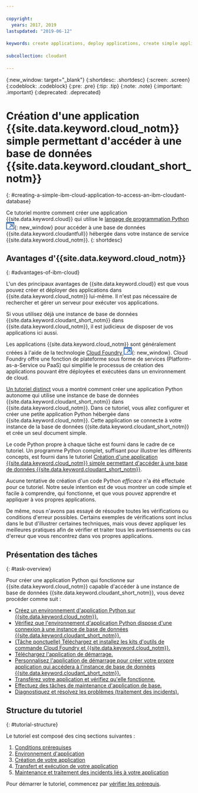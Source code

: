 ```yaml
---

copyright:
  years: 2017, 2019
lastupdated: "2019-06-12"

keywords: create applications, deploy applications, create simple application

subcollection: cloudant

---
```


{:new_window: target="_blank"}
{:shortdesc: .shortdesc}
{:screen: .screen}
{:codeblock: .codeblock}
{:pre: .pre}
{:tip: .tip}
{:note: .note}
{:important: .important}
{:deprecated: .deprecated}

<!-- Acrolinx: 2017-05-10 -->

# Création d'une application {{site.data.keyword.cloud_notm}} simple permettant d'accéder à une base de données {{site.data.keyword.cloudant_short_notm}}
{: #creating-a-simple-ibm-cloud-application-to-access-an-ibm-cloudant-database}

Ce tutoriel montre comment créer une application
{{site.data.keyword.cloud}} qui utilise le [langage de programmation Python ![Icône de lien externe](../images/launch-glyph.svg "Icône de lien externe")](https://www.python.org/){: new_window} pour accéder à une base de données
{{site.data.keyword.cloudantfull}} hébergée dans votre instance de service {{site.data.keyword.cloud_notm}}.
{: shortdesc}

## Avantages d'{{site.data.keyword.cloud_notm}}
{: #advantages-of-ibm-cloud}

L'un des principaux avantages de {{site.data.keyword.cloud}} est que vous pouvez créer et déployer des applications dans {{site.data.keyword.cloud_notm}} lui-même.
Il n'est pas nécessaire de rechercher et gérer un serveur pour exécuter vos applications.

Si vous utilisez déjà une instance de base de données {{site.data.keyword.cloudant_short_notm}} dans {{site.data.keyword.cloud_notm}}, il est judicieux de disposer de vos applications ici aussi.

Les applications {{site.data.keyword.cloud_notm}} sont généralement créées à l'aide de la technologie [Cloud Foundry ![Icône de lien externe](../images/launch-glyph.svg "Icône de lien externe")](https://en.wikipedia.org/wiki/Cloud_Foundry){: new_window}.
Cloud Foundry offre une fonction de plateforme sous forme de services (Platform-as-a-Service ou PaaS) qui simplifie le processus de création des applications pouvant être déployées et exécutées dans un environnement de cloud.

[Un tutoriel distinct](/docs/services/Cloudant?topic=cloudant-creating-and-populating-a-simple-ibm-cloudant-database-on-ibm-cloud#creating-and-populating-a-simple-ibm-cloudant-database-on-ibm-cloud) vous a montré comment créer une application Python autonome qui utilise une instance de base de données {{site.data.keyword.cloudant_short_notm}} dans {{site.data.keyword.cloud_notm}}.
Dans ce tutoriel, vous allez configurer et créer une petite application Python hébergée dans {{site.data.keyword.cloud_notm}}.
Cette application se connecte à votre instance de la base de données {{site.data.keyword.cloudant_short_notm}} et crée un seul document simple.

Le code Python propre à chaque tâche est fourni dans le cadre de ce tutoriel.
Un programme Python complet, suffisant pour illustrer les différents concepts, est fourni
dans le tutoriel [Création d'une application {{site.data.keyword.cloud_notm}} simple permettant d'accéder à une base de données {{site.data.keyword.cloudant_short_notm}}](/docs/services/Cloudant?topic=cloudant-creating-a-simple-ibm-cloud-application-to-access-an-ibm-cloudant-database-the-code#complete-python-program).

Aucune tentative de création d'un code Python _efficace_ n'a été
effectuée pour ce tutoriel.
Notre seule intention est de vous montrer un code simple et facile à comprendre, qui
fonctionne, et que vous pouvez apprendre et appliquer à vos propres applications.

De même, nous n'avons pas essayé de résoudre toutes les vérifications ou conditions d'erreur possibles.
Certains exemples de vérifications sont inclus dans le but d'illustrer certaines
techniques, mais vous devez appliquer les meilleures pratiques afin de vérifier et
traiter tous les avertissements ou cas d'erreur que vous rencontrez dans vos propres applications.

## Présentation des tâches
{: #task-overview}

Pour créer une application Python qui fonctionne sur
{{site.data.keyword.cloud_notm}} capable d'accéder à une instance de base de
données {{site.data.keyword.cloudant_short_notm}}, vous devez procéder comme suit :

-   [Créez un environnement d'application Python sur {{site.data.keyword.cloud_notm}}.](/docs/services/Cloudant?topic=cloudant-creating-a-simple-ibm-cloud-application-to-access-an-ibm-cloudant-database-the-application-environment#creating-an-ibm-cloud-application-environment)
-   [Vérifiez que l'environnement d'application Python dispose d'une connexion à une instance de base de données {{site.data.keyword.cloudant_short_notm}}.](/docs/services/Cloudant?topic=cloudant-creating-a-simple-ibm-cloud-application-to-access-an-ibm-cloudant-database-the-application-environment#connecting-ibm-cloud-applications-and-services)
-   [(Tâche ponctuelle) Téléchargez et installez les kits d'outils de commande Cloud Foundry et {{site.data.keyword.cloud_notm}}.](/docs/services/Cloudant?topic=cloudant-creating-a-simple-ibm-cloud-application-to-access-an-ibm-cloudant-database-the-application-environment#the-cloud-foundry-and-ibm-cloud-command-toolkits)
-   [Téléchargez l'application de démarrage.](/docs/services/Cloudant?topic=cloudant-creating-a-simple-ibm-cloud-application-to-access-an-ibm-cloudant-database-the-application-environment#the-starter-application)
-   [Personnalisez l'application de démarrage pour créer votre propre application qui accédera à l'instance de base de données {{site.data.keyword.cloudant_short_notm}}.](/docs/services/Cloudant?topic=cloudant-creating-a-simple-ibm-cloud-application-to-access-an-ibm-cloudant-database-the-code#the-application-code)
-   [Transférez votre application et vérifiez qu'elle fonctionne.](/docs/services/Cloudant?topic=cloudant-creating-a-simple-ibm-cloud-application-to-access-an-ibm-cloudant-database-uploading-the-application#uploading-the-application)
-   [Effectuez des tâches de maintenance d'application de base.](/docs/services/Cloudant?topic=cloudant-creating-a-simple-ibm-cloud-application-to-access-an-ibm-cloudant-database-maintaining-and-troubleshooting#creating-a-simple-ibm-cloud-application-to-access-an-ibm-cloudant-database-maintaining-and-troubleshooting)
-   [Diagnostiquez et résolvez les problèmes (traitement des incidents).](/docs/services/Cloudant?topic=cloudant-creating-a-simple-ibm-cloud-application-to-access-an-ibm-cloudant-database-maintaining-and-troubleshooting#diagnosing-and-resolving-problems)

## Structure du tutoriel
{: #tutorial-structure}

Le tutoriel est composé des cinq sections suivantes :

1.  [Conditions prérequises](/docs/services/Cloudant?topic=cloudant-creating-a-simple-ibm-cloud-application-to-access-an-ibm-cloudant-database-prerequisites#creating-a-simple-ibm-cloud-application-to-access-an-ibm-cloudant-database-prerequisites)
2.  [Environnement d'application](/docs/services/Cloudant?topic=cloudant-creating-a-simple-ibm-cloud-application-to-access-an-ibm-cloudant-database-the-application-environment#creating-a-simple-ibm-cloud-application-to-access-an-ibm-cloudant-database-the-application-environment)
3.  [Création de votre application](/docs/services/Cloudant?topic=cloudant-creating-a-simple-ibm-cloud-application-to-access-an-ibm-cloudant-database-the-code#creating-a-simple-ibm-cloud-application-to-access-an-ibm-cloudant-database-the-code)
4.  [Transfert et exécution de votre application](/docs/services/Cloudant?topic=cloudant-creating-a-simple-ibm-cloud-application-to-access-an-ibm-cloudant-database-uploading-the-application#creating-a-simple-ibm-cloud-application-to-access-an-ibm-cloudant-database-uploading-the-application)
5.  [Maintenance et traitement des incidents liés à votre application](/docs/services/Cloudant?topic=cloudant-creating-a-simple-ibm-cloud-application-to-access-an-ibm-cloudant-database-maintaining-and-troubleshooting#creating-a-simple-ibm-cloud-application-to-access-an-ibm-cloudant-database-maintaining-and-troubleshooting)

Pour démarrer le tutoriel, commencez par [vérifier les prérequis](/docs/services/Cloudant?topic=cloudant-creating-a-simple-ibm-cloud-application-to-access-an-ibm-cloudant-database-prerequisites#creating-a-simple-ibm-cloud-application-to-access-an-ibm-cloudant-database-prerequisites).
